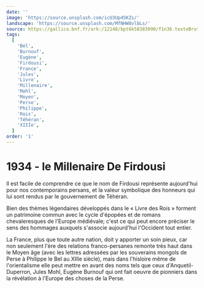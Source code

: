```yaml
---
date: ''
image: 'https://source.unsplash.com/icU3Up45KZs/'
landscape: 'https://source.unsplash.com/MfNHW8vlbLs/'
source: https://gallica.bnf.fr/ark:/12148/bpt6k58383090/f1n36.texteBrut
tags:
  [
    'Bel',
    'Burnouf',
    'Eugène',
    'Firdousi',
    'France',
    'Jules',
    'Livre',
    'Millenaire',
    'Mohl',
    'Moyen',
    'Perse',
    'Philippe',
    'Rois',
    'Téhéran',
    'XIIIe',
  ]
order: '1'
---
```


# 1934 - le Millenaire De Firdousi

Il est facile de comprendre ce que le nom de Firdousi représente aujourd'hui pour nos contemporains persans, et la valeur symbolique des honneurs qui lui sont rendus par le gouvernement de Téhéran.

Bien des thèmes légendaires développés dans le « Livre des Rois » forment un patrimoine commun avec le cycle d'épopées et de romans chevaleresques de l'Europe médiévale; c'est ce qui peut encore préciser le sens des hommages auxquels s'associe aujourd'hui l'Occident tout entier.

La France, plus que toute autre nation, doit y apporter un soin pieux, car non seulement l'ère des relations franco-persanes remonte très haut dans le Moyen âge (avec les lettres adressées par les souverains mongols de Perse à Philippe le Bel au XIIIe siècle), mais dans l'hisloire même de l'orientalisme elle peut mettre en avant des noms tels que ceux d'Anquetil-Duperron, Jules Mohl, Eugène Burnouf qui ont fait oeuvre de pionniers dans la révélation à l'Europe des choses de la Perse.
